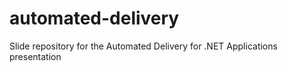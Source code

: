 # automated-delivery
Slide repository for the Automated Delivery for .NET Applications presentation
